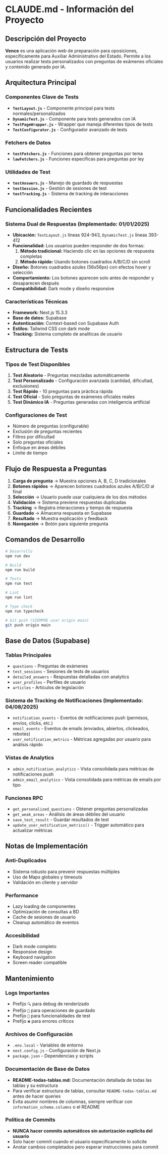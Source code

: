 # CLAUDE.md - Información del Proyecto

## Descripción del Proyecto
**Vence** es una aplicación web de preparación para oposiciones, específicamente para Auxiliar Administrativo del Estado. Permite a los usuarios realizar tests personalizados con preguntas de exámenes oficiales y contenido generado por IA.

## Arquitectura Principal

### Componentes Clave de Tests
- **`TestLayout.js`** - Componente principal para tests normales/personalizados
- **`DynamicTest.js`** - Componente para tests generados con IA
- **`TestPageWrapper.js`** - Wrapper que maneja diferentes tipos de tests
- **`TestConfigurator.js`** - Configurador avanzado de tests

### Fetchers de Datos
- **`testFetchers.js`** - Funciones para obtener preguntas por tema
- **`lawFetchers.js`** - Funciones específicas para preguntas por ley

### Utilidades de Test
- **`testAnswers.js`** - Manejo de guardado de respuestas
- **`testSession.js`** - Gestión de sesiones de test
- **`testTracking.js`** - Sistema de tracking de interacciones

## Funcionalidades Recientes

### Sistema Dual de Respuestas (Implementado: 01/01/2025)
- **Ubicación:** `TestLayout.js` líneas 924-943, `DynamicTest.js` líneas 393-412
- **Funcionalidad:** Los usuarios pueden responder de dos formas:
  1. **Método tradicional:** Haciendo clic en las opciones de respuesta completas
  2. **Método rápido:** Usando botones cuadrados A/B/C/D sin scroll
- **Diseño:** Botones cuadrados azules (56x56px) con efectos hover y selección
- **Comportamiento:** Los botones aparecen solo antes de responder y desaparecen después
- **Compatibilidad:** Dark mode y diseño responsive

### Características Técnicas
- **Framework:** Next.js 15.3.3
- **Base de datos:** Supabase
- **Autenticación:** Context-based con Supabase Auth
- **Estilos:** Tailwind CSS con dark mode
- **Tracking:** Sistema completo de analíticas de usuario

## Estructura de Tests

### Tipos de Test Disponibles
1. **Test Aleatorio** - Preguntas mezcladas automáticamente
2. **Test Personalizado** - Configuración avanzada (cantidad, dificultad, exclusiones)
3. **Test Rápido** - 10 preguntas para práctica rápida
4. **Test Oficial** - Solo preguntas de exámenes oficiales reales
5. **Test Dinámico IA** - Preguntas generadas con inteligencia artificial

### Configuraciones de Test
- Número de preguntas (configurable)
- Exclusión de preguntas recientes
- Filtros por dificultad
- Solo preguntas oficiales
- Enfoque en áreas débiles
- Límite de tiempo

## Flujo de Respuesta a Preguntas

1. **Carga de pregunta** → Muestra opciones A, B, C, D tradicionales
2. **Botones rápidos** → Aparecen botones cuadrados azules A/B/C/D al final
3. **Selección** → Usuario puede usar cualquiera de los dos métodos
4. **Validación** → Sistema previene respuestas duplicadas
5. **Tracking** → Registra interacciones y tiempo de respuesta
6. **Guardado** → Almacena respuesta en Supabase
7. **Resultado** → Muestra explicación y feedback
8. **Navegación** → Botón para siguiente pregunta

## Comandos de Desarrollo

```bash
# Desarrollo
npm run dev

# Build
npm run build

# Tests
npm run test

# Lint
npm run lint

# Type check
npm run typecheck

# Git push (SIEMPRE usar origin main)
git push origin main
```

## Base de Datos (Supabase)

### Tablas Principales
- `questions` - Preguntas de exámenes
- `test_sessions` - Sesiones de tests de usuarios  
- `detailed_answers` - Respuestas detalladas con analytics
- `user_profiles` - Perfiles de usuario
- `articles` - Artículos de legislación

### Sistema de Tracking de Notificaciones (Implementado: 04/08/2025)
- `notification_events` - Eventos de notificaciones push (permisos, envíos, clicks, etc.)
- `email_events` - Eventos de emails (enviados, abiertos, clickeados, rebotes)
- `user_notification_metrics` - Métricas agregadas por usuario para análisis rápido

### Vistas de Analytics
- `admin_notification_analytics` - Vista consolidada para métricas de notificaciones push
- `admin_email_analytics` - Vista consolidada para métricas de emails por tipo

### Funciones RPC
- `get_personalized_questions` - Obtener preguntas personalizadas
- `get_weak_areas` - Análisis de áreas débiles del usuario
- `save_test_result` - Guardar resultados de test
- `update_user_notification_metrics()` - Trigger automático para actualizar métricas

## Notas de Implementación

### Anti-Duplicados
- Sistema robusto para prevenir respuestas múltiples
- Uso de Maps globales y timeouts
- Validación en cliente y servidor

### Performance
- Lazy loading de componentes
- Optimización de consultas a BD
- Cache de sesiones de usuario
- Cleanup automático de eventos

### Accesibilidad
- Dark mode completo
- Responsive design
- Keyboard navigation
- Screen reader compatible

## Mantenimiento

### Logs Importantes
- Prefijo `🔍` para debug de renderizado
- Prefijo `💾` para operaciones de guardado
- Prefijo `🎯` para funcionalidades de test
- Prefijo `❌` para errores críticos

### Archivos de Configuración
- `.env.local` - Variables de entorno
- `next.config.js` - Configuración de Next.js
- `package.json` - Dependencias y scripts

### Documentación de Base de Datos
- **README-todas-tablas.md:** Documentación detallada de todas las tablas y su estructura
- Para verificar estructura de tablas, consultar `README-todas-tablas.md` antes de hacer queries
- Evita asumir nombres de columnas, siempre verificar con `information_schema.columns` o el README

### Política de Commits
- **NUNCA hacer commits automáticos sin autorización explícita del usuario**
- Solo hacer commit cuando el usuario específicamente lo solicite
- Anotar cambios completados pero esperar instrucciones para commit